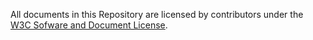 All documents in this Repository are licensed by contributors
under the 
[W3C Sofware and Document License](https://www.w3.org/Consortium/Legal/2015/copyright-software-and-document).

